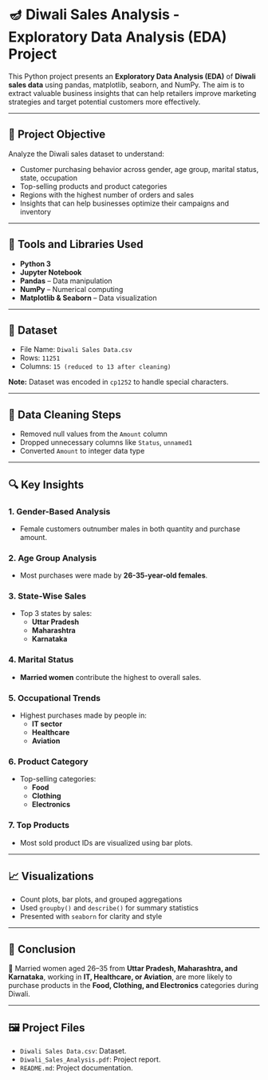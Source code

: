 # 🪔 Diwali Sales Analysis - Exploratory Data Analysis (EDA) Project

This Python project presents an **Exploratory Data Analysis (EDA)** of **Diwali sales data** using pandas, matplotlib, seaborn, and NumPy. The aim is to extract valuable business insights that can help retailers improve marketing strategies and target potential customers more effectively.

---

## 📌 Project Objective

Analyze the Diwali sales dataset to understand:
- Customer purchasing behavior across gender, age group, marital status, state, occupation
- Top-selling products and product categories
- Regions with the highest number of orders and sales
- Insights that can help businesses optimize their campaigns and inventory

---

## 🧰 Tools and Libraries Used

- **Python 3**
- **Jupyter Notebook**
- **Pandas** – Data manipulation
- **NumPy** – Numerical computing
- **Matplotlib & Seaborn** – Data visualization

---

## 📁 Dataset

- File Name: `Diwali Sales Data.csv`  
- Rows: `11251`  
- Columns: `15 (reduced to 13 after cleaning)`

**Note:** Dataset was encoded in `cp1252` to handle special characters.

---

## 🧹 Data Cleaning Steps

- Removed null values from the `Amount` column
- Dropped unnecessary columns like `Status`, `unnamed1`
- Converted `Amount` to integer data type

---

## 🔍 Key Insights

### 1. **Gender-Based Analysis**
- Female customers outnumber males in both quantity and purchase amount.

### 2. **Age Group Analysis**
- Most purchases were made by **26-35-year-old females**.

### 3. **State-Wise Sales**
- Top 3 states by sales:
  - **Uttar Pradesh**
  - **Maharashtra**
  - **Karnataka**

### 4. **Marital Status**
- **Married women** contribute the highest to overall sales.

### 5. **Occupational Trends**
- Highest purchases made by people in:
  - **IT sector**
  - **Healthcare**
  - **Aviation**

### 6. **Product Category**
- Top-selling categories:
  - **Food**
  - **Clothing**
  - **Electronics**

### 7. **Top Products**
- Most sold product IDs are visualized using bar plots.

---

## 📈 Visualizations

- Count plots, bar plots, and grouped aggregations
- Used `groupby()` and `describe()` for summary statistics
- Presented with `seaborn` for clarity and style

---

## 🧾 Conclusion

📝 Married women aged 26–35 from **Uttar Pradesh, Maharashtra, and Karnataka**, working in **IT, Healthcare, or Aviation**, are more likely to purchase products in the **Food, Clothing, and Electronics** categories during Diwali.

---

## 🖼️ Project Files

- `Diwali Sales Data.csv`: Dataset.
- `Diwali_Sales_Analysis.pdf`: Project report.
- `README.md`: Project documentation.
